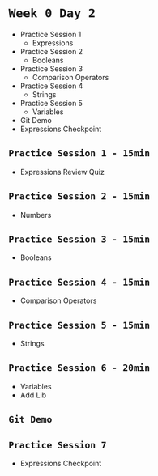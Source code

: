 # `Week 0 Day 2`

- Practice Session 1
  - Expressions
- Practice Session 2
  - Booleans
- Practice Session 3
  - Comparison Operators
- Practice Session 4
  - Strings
- Practice Session 5
  - Variables
- Git Demo
- Expressions Checkpoint

## `Practice Session 1 - 15min`

- Expressions Review Quiz

## `Practice Session 2 - 15min`

- Numbers

## `Practice Session 3 - 15min`

- Booleans

## `Practice Session 4 - 15min`

- Comparison Operators

## `Practice Session 5 - 15min`

- Strings

## `Practice Session 6 - 20min`

- Variables
- Add Lib

## `Git Demo`

## `Practice Session 7`

- Expressions Checkpoint

